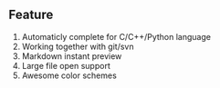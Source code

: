 ## Feature

1. Automaticly complete for C/C++/Python language
2. Working together with git/svn
3. Markdown instant preview
4. Large file open support
5. Awesome color schemes

